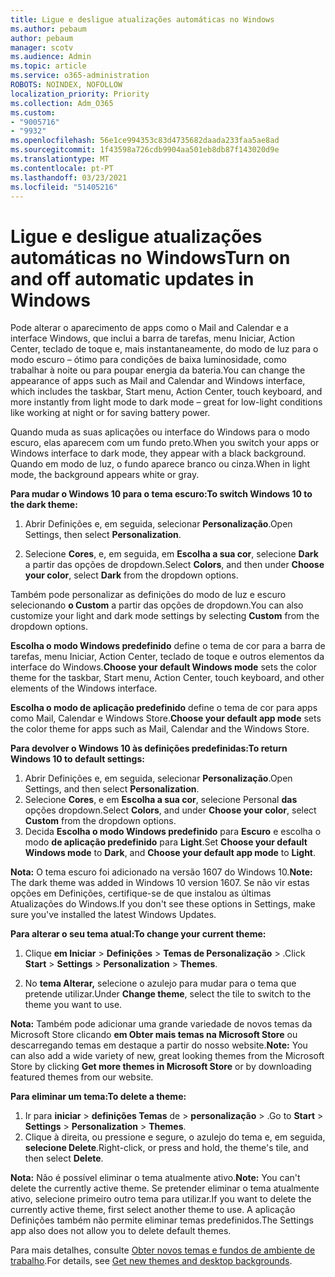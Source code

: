 ```yaml
---
title: Ligue e desligue atualizações automáticas no Windows
ms.author: pebaum
author: pebaum
manager: scotv
ms.audience: Admin
ms.topic: article
ms.service: o365-administration
ROBOTS: NOINDEX, NOFOLLOW
localization_priority: Priority
ms.collection: Adm_O365
ms.custom:
- "9005716"
- "9932"
ms.openlocfilehash: 56e1ce994353c83d4735682daada233faa5ae8ad
ms.sourcegitcommit: 1f43598a726cdb9904aa501eb8db87f143020d9e
ms.translationtype: MT
ms.contentlocale: pt-PT
ms.lasthandoff: 03/23/2021
ms.locfileid: "51405216"
---
```

# <a name="turn-on-and-off-automatic-updates-in-windows"></a><span data-ttu-id="92dff-102">Ligue e desligue atualizações automáticas no Windows</span><span class="sxs-lookup"><span data-stu-id="92dff-102">Turn on and off automatic updates in Windows</span></span>

<span data-ttu-id="92dff-103">Pode alterar o aparecimento de apps como o Mail and Calendar e a interface Windows, que inclui a barra de tarefas, menu Iniciar, Action Center, teclado de toque e, mais instantaneamente, do modo de luz para o modo escuro – ótimo para condições de baixa luminosidade, como trabalhar à noite ou para poupar energia da bateria.</span><span class="sxs-lookup"><span data-stu-id="92dff-103">You can change the appearance of apps such as Mail and Calendar and Windows interface, which includes the taskbar, Start menu, Action Center, touch keyboard, and more instantly from light mode to dark mode – great for low-light conditions like working at night or for saving battery power.</span></span>  

<span data-ttu-id="92dff-104">Quando muda as suas aplicações ou interface do Windows para o modo escuro, elas aparecem com um fundo preto.</span><span class="sxs-lookup"><span data-stu-id="92dff-104">When you switch your apps or Windows interface to dark mode, they appear with a black background.</span></span> <span data-ttu-id="92dff-105">Quando em modo de luz, o fundo aparece branco ou cinza.</span><span class="sxs-lookup"><span data-stu-id="92dff-105">When in light mode, the background appears white or gray.</span></span>
 
<span data-ttu-id="92dff-106">**Para mudar o Windows 10 para o tema escuro:**</span><span class="sxs-lookup"><span data-stu-id="92dff-106">**To switch Windows 10 to the dark theme:**</span></span>

1. <span data-ttu-id="92dff-107">Abrir Definições e, em seguida, selecionar **Personalização**.</span><span class="sxs-lookup"><span data-stu-id="92dff-107">Open Settings, then select **Personalization**.</span></span>
  
1. <span data-ttu-id="92dff-108">Selecione **Cores**, e, em seguida, em **Escolha a sua cor**, selecione **Dark** a partir das opções de dropdown.</span><span class="sxs-lookup"><span data-stu-id="92dff-108">Select **Colors**, and then under **Choose your color**, select **Dark** from the dropdown options.</span></span>

<span data-ttu-id="92dff-109">Também pode personalizar as definições do modo de luz e escuro selecionando **o Custom** a partir das opções de dropdown.</span><span class="sxs-lookup"><span data-stu-id="92dff-109">You can also customize your light and dark mode settings by selecting **Custom** from the dropdown options.</span></span>

<span data-ttu-id="92dff-110">**Escolha o modo Windows predefinido** define o tema de cor para a barra de tarefas, menu Iniciar, Action Center, teclado de toque e outros elementos da interface do Windows.</span><span class="sxs-lookup"><span data-stu-id="92dff-110">**Choose your default Windows mode** sets the color theme for the taskbar, Start menu, Action Center, touch keyboard, and other elements of the Windows interface.</span></span>  

<span data-ttu-id="92dff-111">**Escolha o modo de aplicação predefinido** define o tema de cor para apps como Mail, Calendar e Windows Store.</span><span class="sxs-lookup"><span data-stu-id="92dff-111">**Choose your default app mode** sets the color theme for apps such as Mail, Calendar and the Windows Store.</span></span>
 
<span data-ttu-id="92dff-112">**Para devolver o Windows 10 às definições predefinidas:**</span><span class="sxs-lookup"><span data-stu-id="92dff-112">**To return Windows 10 to default settings:**</span></span>

1. <span data-ttu-id="92dff-113">Abrir Definições e, em seguida, selecionar **Personalização**.</span><span class="sxs-lookup"><span data-stu-id="92dff-113">Open Settings, and then select **Personalization**.</span></span>  
1. <span data-ttu-id="92dff-114">Selecione **Cores**, e em **Escolha a sua cor**, selecione Personal **das** opções dropdown.</span><span class="sxs-lookup"><span data-stu-id="92dff-114">Select **Colors**, and under **Choose your color**, select **Custom** from the dropdown options.</span></span>  
1. <span data-ttu-id="92dff-115">Decida **Escolha o modo Windows predefinido** para **Escuro** e escolha o modo **de aplicação predefinido** para **Light**.</span><span class="sxs-lookup"><span data-stu-id="92dff-115">Set **Choose your default Windows mode** to **Dark**, and **Choose your default app mode** to **Light**.</span></span>

<span data-ttu-id="92dff-116">**Nota:** O tema escuro foi adicionado na versão 1607 do Windows 10.</span><span class="sxs-lookup"><span data-stu-id="92dff-116">**Note:** The dark theme was added in Windows 10 version 1607.</span></span> <span data-ttu-id="92dff-117">Se não vir estas opções em Definições, certifique-se de que instalou as últimas Atualizações do Windows.</span><span class="sxs-lookup"><span data-stu-id="92dff-117">If you don't see these options in Settings, make sure you've installed the latest Windows Updates.</span></span>

<span data-ttu-id="92dff-118">**Para alterar o seu tema atual:**</span><span class="sxs-lookup"><span data-stu-id="92dff-118">**To change your current theme:**</span></span>

1. <span data-ttu-id="92dff-119">Clique **em Iniciar**  >  **Definições**  >  **Temas de Personalização**  >  .</span><span class="sxs-lookup"><span data-stu-id="92dff-119">Click **Start** > **Settings** > **Personalization** > **Themes**.</span></span>  

1. <span data-ttu-id="92dff-120">No **tema Alterar,** selecione o azulejo para mudar para o tema que pretende utilizar.</span><span class="sxs-lookup"><span data-stu-id="92dff-120">Under **Change theme**, select the tile to switch to the theme you want to use.</span></span> 

<span data-ttu-id="92dff-121">**Nota:** Também pode adicionar uma grande variedade de novos temas da Microsoft Store clicando **em Obter mais temas na Microsoft Store** ou descarregando temas em destaque a partir do nosso website.</span><span class="sxs-lookup"><span data-stu-id="92dff-121">**Note:** You can also add a wide variety of new, great looking themes from the Microsoft Store by clicking **Get more themes in Microsoft Store** or by downloading featured themes from our website.</span></span>

<span data-ttu-id="92dff-122">**Para eliminar um tema:**</span><span class="sxs-lookup"><span data-stu-id="92dff-122">**To delete a theme:**</span></span>

1. <span data-ttu-id="92dff-123">Ir para **iniciar**  >  **definições Temas** de  >  **personalização**  >  .</span><span class="sxs-lookup"><span data-stu-id="92dff-123">Go to **Start** > **Settings** > **Personalization** > **Themes**.</span></span> 
1. <span data-ttu-id="92dff-124">Clique à direita, ou pressione e segure, o azulejo do tema e, em seguida, **selecione Delete**.</span><span class="sxs-lookup"><span data-stu-id="92dff-124">Right-click, or press and hold, the theme's tile, and then select **Delete**.</span></span> 

<span data-ttu-id="92dff-125">**Nota:** Não é possível eliminar o tema atualmente ativo.</span><span class="sxs-lookup"><span data-stu-id="92dff-125">**Note:** You can't delete the currently active theme.</span></span> <span data-ttu-id="92dff-126">Se pretender eliminar o tema atualmente ativo, selecione primeiro outro tema para utilizar.</span><span class="sxs-lookup"><span data-stu-id="92dff-126">If you want to delete the currently active theme, first select another theme to use.</span></span> <span data-ttu-id="92dff-127">A aplicação Definições também não permite eliminar temas predefinidos.</span><span class="sxs-lookup"><span data-stu-id="92dff-127">The Settings app also does not allow you to delete default themes.</span></span>

<span data-ttu-id="92dff-128">Para mais detalhes, consulte [Obter novos temas e fundos de ambiente de trabalho](https://support.microsoft.com/windows/get-new-themes-and-desktop-backgrounds-09e3e0a6-02e3-5ecd-22a1-5d048e3cb0d3).</span><span class="sxs-lookup"><span data-stu-id="92dff-128">For details, see [Get new themes and desktop backgrounds](https://support.microsoft.com/windows/get-new-themes-and-desktop-backgrounds-09e3e0a6-02e3-5ecd-22a1-5d048e3cb0d3).</span></span>

